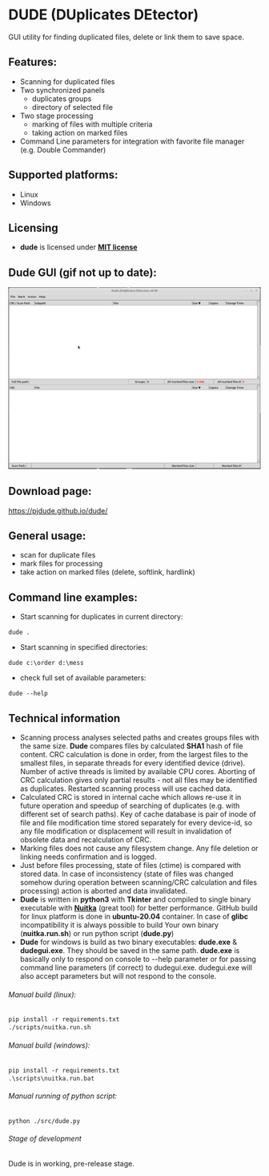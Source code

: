 # DUDE (DUplicates DEtector)

GUI utility for finding duplicated files, delete or link them to save space.

## Features:
- Scanning for duplicated files
- Two synchronized panels
  - duplicates groups
  - directory of selected file
- Two stage processing
  - marking of files with multiple criteria
  - taking action on marked files
- Command Line parameters for integration with favorite file manager (e.g. Double Commander)


## Supported platforms:
- Linux
- Windows

## Licensing
- **dude** is licensed under **[MIT license](./LICENSE)**

## Dude GUI (gif not up to date):
![image info](./info/dude.gif)

## Download page:

https://pjdude.github.io/dude/

## General usage:
- scan for duplicate files
- mark files for processing
- take action on marked files (delete, softlink, hardlink)



## Command line examples:
* Start scanning for duplicates in current directory:
```
dude .
```
* Start scanning in specified directories:
```
dude c:\order d:\mess
```
* check full set of available parameters:
```
dude --help
```


## Technical information
- Scanning process analyses selected paths and creates groups files with the same size. **Dude** compares files by calculated **SHA1** hash of file content. CRC calculation is done in order, from the largest files to the smallest files, in separate threads for every identified device (drive). Number of active threads is limited by available CPU cores. Aborting of CRC calculation gives only partial results - not all files may be identified as duplicates. Restarted scanning process will use cached data.
- Calculated CRC is stored in internal cache which allows re-use it in future operation and speedup of searching of duplicates (e.g. with different set of search paths). Key of cache database is pair of inode of file and file modification time stored separately for every device-id, so any file modification or displacement will result in invalidation of obsolete data and recalculation of CRC.
- Marking files does not cause any filesystem change. Any file deletion or linking needs confirmation and is logged.
- Just before files processing, state of files (ctime) is compared with stored data. In case of inconsistency (state of files was changed somehow during operation between scanning/CRC calculation and files processing) action is aborted and data invalidated.
- **Dude** is written in **python3** with **Tkinter** and compiled to single binary executable with **[Nuitka](https://github.com/Nuitka/Nuitka)** (great tool) for better performance. GitHub build for linux platform is done in **ubuntu-20.04** container. In case of **glibc** incompatibility it is always possible to build Your own binary (**nuitka.run.sh**) or run python script (**dude.py**)
- **Dude** for windows is build as two binary executables: **dude.exe** & **dudegui.exe**. They should be saved in the same path. **dude.exe** is basically only to respond on console to --help parameter or for passing command line parameters (if correct) to dudegui.exe. dudegui.exe will also accept parameters but will not respond to the console.

###### Manual build (linux):
```
pip install -r requirements.txt
./scripts/nuitka.run.sh
```
###### Manual build (windows):
```
pip install -r requirements.txt
.\scripts\nuitka.run.bat
```
###### Manual running of python script:
```
python ./src/dude.py
```
###### Stage of development
Dude is in working, pre-release stage.
